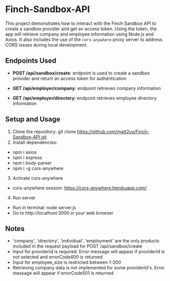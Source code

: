 # Finch-Sandbox-API

This project demonstrates how to interact with the Finch Sandbox API to create a sandbox provider and get an access token. Using the token, the app will retrieve company and employee information using Node.js and Axios. It also includes the use of the `cors-anywhere` proxy server to address CORS issues during local development.

## Endpoints Used

- **POST /api/sandbox/create**: endpoint is used to create a sandbox provider and return an access token for authentication

- **GET /api/employer/company**: endpoint retrieves company information

- **GET /api/employer/directory**: endpoint retrieves employee directory information

## Setup and Usage

1. Clone the repository:
git clone <https://github.com/matt2yu/Finch-Sandbox-API.git>
2. Install dependencies:
  - npm i axios
  - npm i express
  - npm i body-parser
  - npm i -g cors-anywhere
3. Activate cors-anywhere
  - cors-anywhere session: https://cors-anywhere.herokuapp.com/
4. Run server
  - Run in terminal: node server.js
  - Go to http://localhost:3000 in your web browser

## Notes
- 'company', 'directory', 'individual', 'employment' are the only products included in the request payload for POST /api/sandbox/create
- Input for providerId is required. Error message will appear if providerId is not selected and errorCode400 is returned
- Input for employee_size is restricted between 1-200
- Retrieving company data is not implemented for some providerId's. Error message will appear if errorCode501 is returned
  
